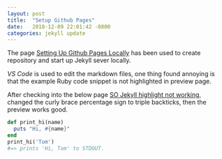 ```yaml
---
layout: post
title:  "Setup Github Pages"
date:   2018-12-09 22:01:42 -0800
categories: jekyll update
---
```

The page [Setting Up Github Pages Locally][setting-up-gp-locally] has been used to create repository and start up Jekyll sever locally.

*VS Code* is used to edit the markdown files, one thing found annoying is that the example Ruby code snippet is not highlighted in preview page.

After checking into the below page
[SO Jekyll highlight not working][jekyll-syntax-highlighter-not-working],
changed the curly brace percentage sign to triple backticks, then the preview works good.

```ruby
def print_hi(name)
  puts "Hi, #{name}"
end
print_hi('Tom')
#=> prints 'Hi, Tom' to STDOUT.
```


[setting-up-gp-locally]: https://help.github.com/articles/setting-up-your-github-pages-site-locally-with-jekyll/
[jekyll-syntax-highlighter-not-working]:https://stackoverflow.com/questions/38233170/jekyll-syntax-highlighter-not-working